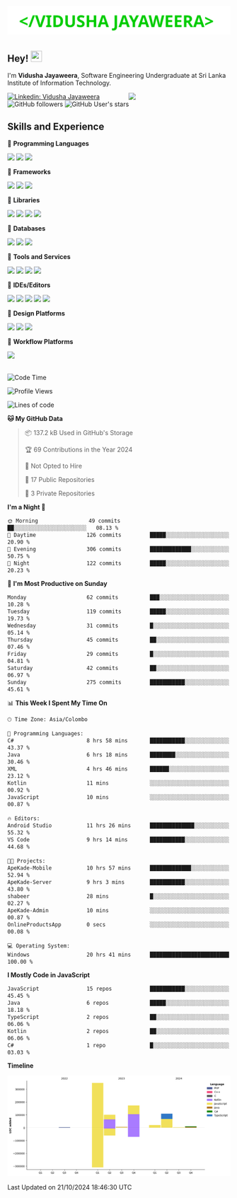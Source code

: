 <h1 align="center">
  <img src="https://raw.githubusercontent.com/Vidusha-Jayaweera/Vidusha-Jayaweera/master/name.svg" alt="Marton Lederer" />
</h1>

## Hey! <img src="https://media.giphy.com/media/hvRJCLFzcasrR4ia7z/giphy.gif" width="25px" height="25px">  
I'm <strong>Vidusha Jayaweera</strong>, Software Engineering Undergraduate at Sri Lanka Institute of Information Technology.

<img align='right' src="https://media.giphy.com/media/M9gbBd9nbDrOTu1Mqx/giphy.gif" width="230">


[![Linkedin: Vidusha Jayaweera](https://img.shields.io/badge/-Vidusha_Jayaweera-blue?style=flat-square&logo=Linkedin&logoColor=white&link=https://www.linkedin.com/in/vidusha-t-jayaweera/)](https://www.linkedin.com/in/vidusha-t-jayaweera/)
![GitHub followers](https://img.shields.io/github/followers/vidusha-jayaweera?style=social)
![GitHub User's stars](https://img.shields.io/github/stars/vidusha-jayaweera?style=social)

## Skills and Experience
🔴 <strong>Programming Languages</strong>

![](https://img.shields.io/badge/JavaScript-F7DF1E?style=for-the-badge&logo=javascript&logoColor=black)
![](https://img.shields.io/badge/Java-ED8B00?style=for-the-badge&logo=java&logoColor=white)
![](https://img.shields.io/badge/Kotlin-0095D5?&style=for-the-badge&logo=kotlin&logoColor=white)

🔴 <strong>Frameworks</strong>

![](https://img.shields.io/badge/Spring-6DB33F?style=for-the-badge&logo=spring&logoColor=white)
![](https://img.shields.io/badge/Spring_Boot-F2F4F9?style=for-the-badge&logo=spring-boot)
![](https://img.shields.io/badge/Bootstrap-563D7C?style=for-the-badge&logo=bootstrap&logoColor=white)

🔴 <strong>Libraries</strong>

![](https://img.shields.io/badge/Express.js-000000?style=for-the-badge&logo=express&logoColor=white)
![](https://img.shields.io/badge/React-20232A?style=for-the-badge&logo=react&logoColor=61DAFB)
![](https://img.shields.io/badge/Node.js-339933?style=for-the-badge&logo=nodedotjs&logoColor=white)
![](https://img.shields.io/badge/Material--UI-0081CB?style=for-the-badge&logo=material-ui&logoColor=white)

🔴 <strong>Databases</strong>

![](	https://img.shields.io/badge/MongoDB-4EA94B?style=for-the-badge&logo=mongodb&logoColor=white)
![](	https://img.shields.io/badge/SQLite-07405E?style=for-the-badge&logo=sqlite&logoColor=white)
![](	https://img.shields.io/badge/MySQL-00000F?style=for-the-badge&logo=mysql&logoColor=white)

🔴 <strong>Tools and Services</strong>

![](https://img.shields.io/badge/Git-F05032?style=for-the-badge&logo=git&logoColor=white)
![](https://img.shields.io/badge/Postman-FF6C37?style=for-the-badge&logo=postman&logoColor=white)
![](https://img.shields.io/badge/Insomnia-black?style=for-the-badge&logo=insomnia&logoColor=5849BE)
![](https://img.shields.io/badge/firebase-ffca28?style=for-the-badge&logo=firebase&logoColor=white)

🔴 <strong>IDEs/Editors</strong>

![](https://img.shields.io/badge/Visual_Studio_Code-0078D4?style=for-the-badge&logo=visual%20studio%20code&logoColor=white)
![](https://img.shields.io/badge/IntelliJ_IDEA-000000.svg?style=for-the-badge&logo=intellij-idea&logoColor=white)
![](https://img.shields.io/badge/Android%20Studio-3DDC84.svg?style=for-the-badge&logo=android-studio&logoColor=white)
![](https://img.shields.io/badge/Eclipse-2C2255?style=for-the-badge&logo=eclipse&logoColor=white)
![](https://img.shields.io/badge/sublime_text-%23575757.svg?&style=for-the-badge&logo=sublime-text&logoColor=important)

🔴 <strong>Design Platforms</strong>

![](https://img.shields.io/badge/Canva-%2300C4CC.svg?&style=for-the-badge&logo=Canva&logoColor=white)
![](https://img.shields.io/badge/Figma-F24E1E?style=for-the-badge&logo=figma&logoColor=white)
![](https://img.shields.io/badge/Adobe%20Photoshop-31A8FF?style=for-the-badge&logo=Adobe%20Photoshop&logoColor=black)

🔴 <strong>Workflow Platforms</strong>

![](https://img.shields.io/badge/Jira-0052CC?style=for-the-badge&logo=Jira&logoColor=white)
<br><br>

<!--START_SECTION:waka-->
![Code Time](http://img.shields.io/badge/Code%20Time-257%20hrs%2048%20mins-blue)

![Profile Views](http://img.shields.io/badge/Profile%20Views-0-blue)

![Lines of code](https://img.shields.io/badge/From%20Hello%20World%20I%27ve%20Written-773.1%20thousand%20lines%20of%20code-blue)

**🐱 My GitHub Data** 

> 📦 137.2 kB Used in GitHub's Storage 
 > 
> 🏆 69 Contributions in the Year 2024
 > 
> 🚫 Not Opted to Hire
 > 
> 📜 17 Public Repositories 
 > 
> 🔑 3 Private Repositories 
 > 
**I'm a Night 🦉** 

```text
🌞 Morning                49 commits          ██░░░░░░░░░░░░░░░░░░░░░░░   08.13 % 
🌆 Daytime                126 commits         █████░░░░░░░░░░░░░░░░░░░░   20.90 % 
🌃 Evening                306 commits         █████████████░░░░░░░░░░░░   50.75 % 
🌙 Night                  122 commits         █████░░░░░░░░░░░░░░░░░░░░   20.23 % 
```
📅 **I'm Most Productive on Sunday** 

```text
Monday                   62 commits          ███░░░░░░░░░░░░░░░░░░░░░░   10.28 % 
Tuesday                  119 commits         █████░░░░░░░░░░░░░░░░░░░░   19.73 % 
Wednesday                31 commits          █░░░░░░░░░░░░░░░░░░░░░░░░   05.14 % 
Thursday                 45 commits          ██░░░░░░░░░░░░░░░░░░░░░░░   07.46 % 
Friday                   29 commits          █░░░░░░░░░░░░░░░░░░░░░░░░   04.81 % 
Saturday                 42 commits          ██░░░░░░░░░░░░░░░░░░░░░░░   06.97 % 
Sunday                   275 commits         ███████████░░░░░░░░░░░░░░   45.61 % 
```


📊 **This Week I Spent My Time On** 

```text
🕑︎ Time Zone: Asia/Colombo

💬 Programming Languages: 
C#                       8 hrs 58 mins       ███████████░░░░░░░░░░░░░░   43.37 % 
Java                     6 hrs 18 mins       ████████░░░░░░░░░░░░░░░░░   30.46 % 
XML                      4 hrs 46 mins       ██████░░░░░░░░░░░░░░░░░░░   23.12 % 
Kotlin                   11 mins             ░░░░░░░░░░░░░░░░░░░░░░░░░   00.92 % 
JavaScript               10 mins             ░░░░░░░░░░░░░░░░░░░░░░░░░   00.87 % 

🔥 Editors: 
Android Studio           11 hrs 26 mins      ██████████████░░░░░░░░░░░   55.32 % 
VS Code                  9 hrs 14 mins       ███████████░░░░░░░░░░░░░░   44.68 % 

🐱‍💻 Projects: 
ApeKade-Mobile           10 hrs 57 mins      █████████████░░░░░░░░░░░░   52.94 % 
ApeKade-Server           9 hrs 3 mins        ███████████░░░░░░░░░░░░░░   43.80 % 
shabeer                  28 mins             █░░░░░░░░░░░░░░░░░░░░░░░░   02.27 % 
ApeKade-Admin            10 mins             ░░░░░░░░░░░░░░░░░░░░░░░░░   00.87 % 
OnlineProductsApp        0 secs              ░░░░░░░░░░░░░░░░░░░░░░░░░   00.08 % 

💻 Operating System: 
Windows                  20 hrs 41 mins      █████████████████████████   100.00 % 
```

**I Mostly Code in JavaScript** 

```text
JavaScript               15 repos            ███████████░░░░░░░░░░░░░░   45.45 % 
Java                     6 repos             █████░░░░░░░░░░░░░░░░░░░░   18.18 % 
TypeScript               2 repos             ██░░░░░░░░░░░░░░░░░░░░░░░   06.06 % 
Kotlin                   2 repos             ██░░░░░░░░░░░░░░░░░░░░░░░   06.06 % 
C#                       1 repo              █░░░░░░░░░░░░░░░░░░░░░░░░   03.03 % 
```



**Timeline**

![Lines of Code chart](https://raw.githubusercontent.com/Vidusha-Jayaweera/Vidusha-Jayaweera/main/assets/bar_graph.png)


 Last Updated on 21/10/2024 18:46:30 UTC
<!--END_SECTION:waka-->

